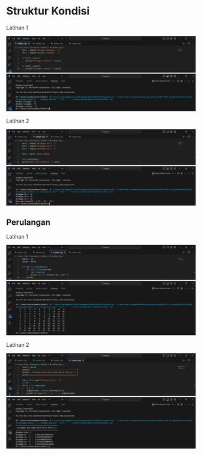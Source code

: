 # Struktur Kondisi
<p>Latihan 1</p>

![gambar 1](screenshot/ss1.png)
![gambar 2](screenshot/ss2.png)

<p>Latihan 2</p>

![gambar 3](screenshot/ss3.png)
![gambar 4](screenshot/ss4.png)

## Perulangan
<p>Latihan 1</p>

![gambar 5](screenshot/ss5.png)
![gambar 6](screenshot/ss6.png)

<p>Latihan 2</p>

![gambar 7](screenshot/ss7.png)
![gambar 8](screenshot/ss8.png)
